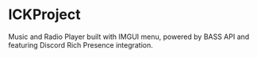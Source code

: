 # ICKProject
Music and Radio Player built with IMGUI menu, powered by BASS API and featuring Discord Rich Presence integration.
